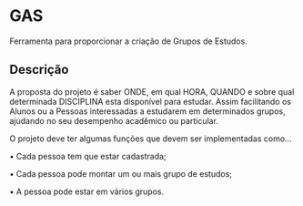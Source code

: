 # GAS

Ferramenta para proporcionar a criação de  Grupos de Estudos.
                        
## Descrição

 A proposta do projeto é saber ONDE, em qual HORA, QUANDO e sobre qual determinada DISCIPLINA esta disponível para estudar. Assim facilitando os Alunos ou a Pessoas interessadas a estudarem em determinados grupos, ajudando no seu desempenho acadêmico ou particular.

O projeto deve ter algumas funções que devem ser implementadas como...

•	Cada pessoa tem que estar cadastrada;

•	Cada pessoa pode montar um ou mais grupo de estudos;

•	A pessoa pode estar em vários grupos.
